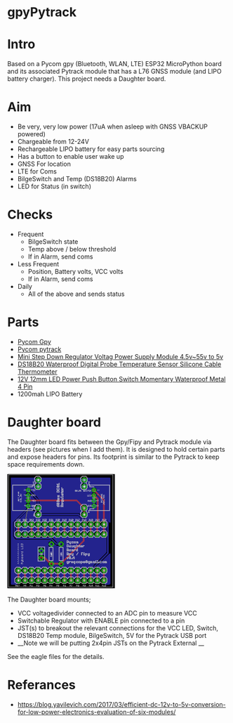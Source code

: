 gpyPytrack
=========

Intro
==========
Based on a Pycom gpy (Bluetooth, WLAN, LTE) ESP32 MicroPython board and its associated Pytrack module that has a L76 GNSS module (and LIPO battery charger).  This project needs a Daughter board.

Aim
==========
* Be very, very low power (17uA when asleep with GNSS VBACKUP powered)
* Chargeable from 12-24V
* Rechargeable LIPO battery for easy parts sourcing
* Has a button to enable user wake up
* GNSS For location
* LTE for Coms
* BilgeSwitch and Temp (DS18B20) Alarms
* LED for Status (in switch)

Checks
=============
* Frequent
  * BilgeSwitch state
  * Temp above / below threshold
  * If in Alarm, send coms
* Less Frequent
  * Position, Battery volts, VCC volts
  * If in Alarm, send coms
* Daily
  * All of the above and sends status

Parts
==========
* [Pycom Gpy](https://pycom.io/hardware/gpy-specs)
* [Pycom pytrack](https://pycom.io/hardware/pytrack-specs/)
* [Mini Step Down Regulator Voltag Power Supply Module 4.5v~55v to 5v](https://www.ebay.co.uk/sch/i.html?_osacat=0&_odkw=Mini+Step+Down+Regulator+Voltag+Power+Supply+Module+4.5v~55v+to+5v&_from=R40&_trksid=p2334524.m570.l1313.TR0.TRC0.H0.XMini+Step+Down+Regulator+Voltag+Power+Supply+Module+4.5v~55v+to+5v+600ma.TRS0&_nkw=Mini+Step+Down+Regulator+Voltag+Power+Supply+Module+4.5v~55v+to+5v+600ma&_sacat=0)
* [DS18B20 Waterproof Digital Probe Temperature Sensor Silicone Cable Thermometer](https://www.ebay.co.uk/sch/i.html?_from=R40&_trksid=p2380057.m570.l1313.TR0.TRC0.H0.Xvermont+l+tent.TRS0&_nkw=DS18B20+Waterproof+Digital+Probe+Temperature+Sensor+Silicone+Cable+Thermometer&_sacat=0)
* [12V 12mm LED Power Push Button Switch Momentary Waterproof Metal 4 Pin](https://www.ebay.co.uk/sch/i.html?_osacat=0&_odkw=waterproof+LED+switch+12mm&_from=R40&_trksid=p2334524.m570.l1313.TR0.TRC0.H0.Xwaterproof+LED+switch+12mm+momentary.TRS0&_nkw=waterproof+LED+switch+12mm+momentary&_sacat=0)
* 1200mah LIPO Battery

Daughter board
==============
The Daughter board fits between the Gpy/Fipy and Pytrack module via headers (see pictures when I add them).  It is designed to hold certain parts and expose headers for pins.   Its footprint is similar to the Pytrack to keep space requirements down.

![pycomDaughterBoard.brd.png](/pycomDaughterBoard.brd.png)

The Daughter board mounts;
* VCC voltagedivider connected to an ADC pin to measure VCC
* Switchable Regulator with ENABLE pin connected to a pin
* JST(s) to breakout the relevant connections for the VCC LED, Switch, DS18B20 Temp module, BilgeSwitch, 5V for the Pytrack USB port
* __Note we will be putting 2x4pin JSTs on the Pytrack External __  

See the eagle files for the details.

Referances
=============
* https://blog.yavilevich.com/2017/03/efficient-dc-12v-to-5v-conversion-for-low-power-electronics-evaluation-of-six-modules/
